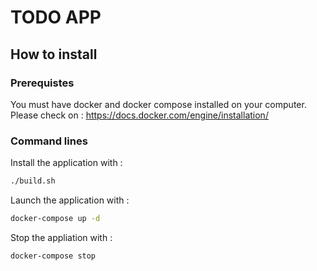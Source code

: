 # TODO APP

## How to install

### Prerequistes

You must have docker and docker compose installed on your computer.
Please check on : https://docs.docker.com/engine/installation/

### Command lines

Install the application with :

```bash
./build.sh
```

Launch the application with :

```bash
docker-compose up -d
```

Stop the appliation with :

```bash
docker-compose stop
```